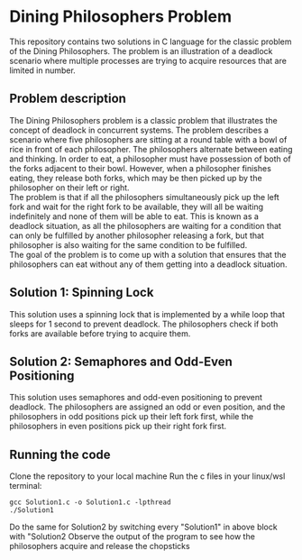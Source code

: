 # Dining Philosophers Problem
This repository contains two solutions in C language for the classic problem of the Dining Philosophers. The problem is an illustration of a deadlock scenario where multiple processes are trying to acquire resources that are limited in number.

## Problem description
The Dining Philosophers problem is a classic problem that illustrates the concept of deadlock in concurrent systems. The problem describes a scenario where five philosophers are sitting at a round table with a bowl of rice in front of each philosopher. The philosophers alternate between eating and thinking. In order to eat, a philosopher must have possession of both of the forks adjacent to their bowl. However, when a philosopher finishes eating, they release both forks, which may be then picked up by the philosopher on their left or right.
<br>
The problem is that if all the philosophers simultaneously pick up the left fork and wait for the right fork to be available, they will all be waiting indefinitely and none of them will be able to eat. This is known as a deadlock situation, as all the philosophers are waiting for a condition that can only be fulfilled by another philosopher releasing a fork, but that philosopher is also waiting for the same condition to be fulfilled.
<br>
The goal of the problem is to come up with a solution that ensures that the philosophers can eat without any of them getting into a deadlock situation. 

## Solution 1: Spinning Lock
This solution uses a spinning lock that is implemented by a while loop that sleeps for 1 second to prevent deadlock. The philosophers check if both forks are available before trying to acquire them.

## Solution 2: Semaphores and Odd-Even Positioning
This solution uses semaphores and odd-even positioning to prevent deadlock. The philosophers are assigned an odd or even position, and the philosophers in odd positions pick up their left fork first, while the philosophers in even positions pick up their right fork first.

## Running the code
Clone the repository to your local machine
Run the c files in your linux/wsl terminal:
```
gcc Solution1.c -o Solution1.c -lpthread 
./Solution1
```
Do the same for Solution2 by switching every "Solution1" in above block with "Solution2
Observe the output of the program to see how the philosophers acquire and release the chopsticks

